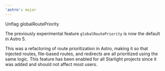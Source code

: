 ```yaml
---
'astro': major
---
```


Unflag globalRoutePriority

The previously experimental feature `globalRoutePriority` is now the default in Astro 5.

This was a refactoring of route prioritization in Astro, making it so that injected routes, file-based routes, and redirects are all prioritized using the same logic. This feature has been enabled for all Starlight projects since it was added and should not affect most users.
